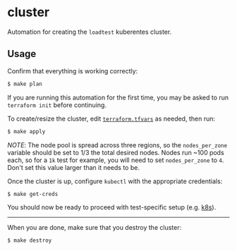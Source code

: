 # cluster

Automation for creating the `loadtest` kuberentes cluster.

## Usage

Confirm that everything is working correctly:

```bash
$ make plan
```

If you are running this automation for the first time, you may be asked to run
`terraform init` before continuing.


To create/resize the cluster, edit [`terraform.tfvars`](./terraform.tfvars)
as needed, then run:

```bash
$ make apply
```

*NOTE*: The node pool is spread across three regions, so the `nodes_per_zone` variable
should be set to 1/3 the total desired nodes.  Nodes run ~100 pods each, so for a `1k` test for example, 
you will need to set `nodes_per_zone` to `4`. Don't set this value larger than it needs to be.


Once the cluster is up, configure `kubectl` with the appropriate credentials:

```bash
$ make get-creds
```

You should now be ready to proceed with test-specific setup (e.g. [k8s](../k8s)).

---

When you are done, make sure that you destroy the cluster:

```bash
$ make destroy
```
